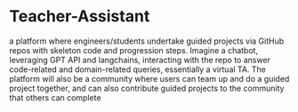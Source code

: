 # Teacher-Assistant

a platform where engineers/students undertake guided projects via GitHub repos with skeleton code and progression steps. Imagine a chatbot, leveraging GPT API and langchains, interacting with the repo to answer code-related and domain-related queries, essentially a virtual TA. The platform will also be a community where users can team up and do a guided project together, and can also contribute guided projects to the community that others can complete 